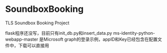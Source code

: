 # SoundboxBooking
TLS Soundbox Booking Project

flask程序还没写，目前只有init_db.py和insert_data.py
ms-identity-python-webapp-master 是Microsoft graph的登录示例，appID和Key已经包含在配置文件中，下载可以直接用
